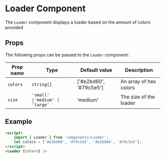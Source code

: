 # Loader Component

The `Loader` component displays a loader based on the amount of colors provided

## Props

The following props can be passed to the `Loader` component:

| Prop name | Type                            | Default value          | Description            |
| --------- | ------------------------------- | ---------------------- | ---------------------- |
| `colors`  | `string[]`                      | ['#e2bd60', '#79c5e5'] | An array of hex colors |
| `size`    | `'small' \|'medium' \| 'large'` | 'medium'               | The size of the loader |

## Example

```html
<script>
	import { Loader } from 'components/Loader';
	let colors = ['#e2bd60', '#79c5e5', '#e2bd60', '#79c5e5'];
</script>
<Loader {colors} />
```
